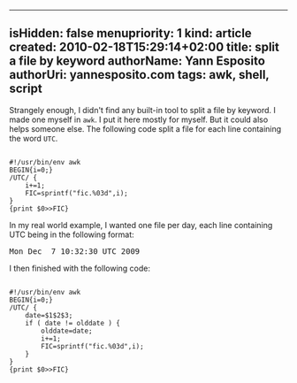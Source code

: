 -----
isHidden:       false
menupriority:   1
kind:           article
created:           2010-02-18T15:29:14+02:00
title: split a file by keyword
authorName: Yann Esposito
authorUri: yannesposito.com
tags: awk, shell, script 
-----

Strangely enough, I didn't find any built-in tool to split a file by keyword. I made one myself in `awk`. I put it here mostly for myself. But it could also helps someone else.
The following code split a file for each line containing the word `UTC`.

<div><code class="perl">
#!/usr/bin/env awk
BEGIN{i=0;}
/UTC/ { 
    i+=1;
    FIC=sprintf("fic.%03d",i); 
} 
{print $0>>FIC}
</code></div>

In my real world example, I wanted one file per day, each line containing UTC being in the following format:

<pre class="twilight">
Mon Dec  7 10:32:30 UTC 2009
</pre>

I then finished with the following code:

<div><code class="perl">
#!/usr/bin/env awk
BEGIN{i=0;}
/UTC/ {
    date=$1$2$3; 
    if ( date != olddate ) {
        olddate=date;
        i+=1;
        FIC=sprintf("fic.%03d",i); 
    }
} 
{print $0>>FIC}
</code></div>
